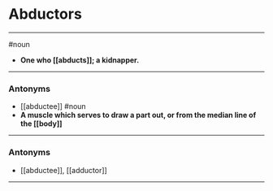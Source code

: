 # Abductors
---
#noun
- **One who [[abducts]]; a kidnapper.**
---
### Antonyms
- [[abductee]]
#noun
- **A muscle which serves to draw a part out, or from the median line of the [[body]]**
---
### Antonyms
- [[abductee]], [[adductor]]
---
